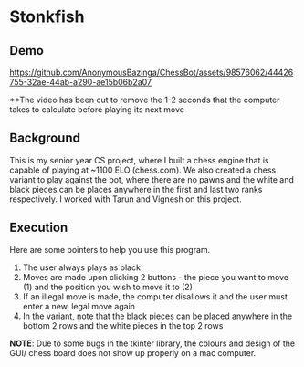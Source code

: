 # Stonkfish
## Demo

https://github.com/AnonymousBazinga/ChessBot/assets/98576062/44426755-32ae-44ab-a290-ae15b06b2a07

**The video has been cut to remove the 1-2 seconds that the computer takes to calculate before playing its next move
## Background
This is my senior year CS project, where I built a chess engine that is capable of playing at ~1100 ELO (chess.com). We also created a chess variant to play against the bot, where there are no pawns and the white and black pieces can be places anywhere in the first and last two ranks respectively.
I worked with Tarun and Vignesh on this project.

## Execution

Here are some pointers to help you use this program.
1. The user always plays as black
2. Moves are made upon clicking 2 buttons - 
the piece you want to move (1) and the position you wish to move it to (2)
3. If an illegal move is made, the computer disallows it 
and the user must enter a new, legal move again
4. In the variant, note that the black pieces can be placed anywhere in the bottom 2 rows
 and the white pieces in the top 2 rows

**NOTE**: Due to some bugs in the tkinter library, the colours and design of the GUI/ chess board does not show up properly on a mac computer.
